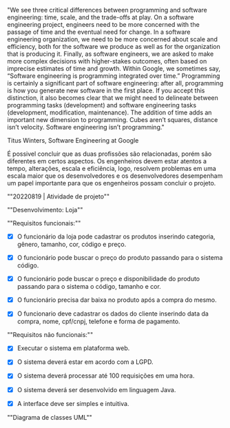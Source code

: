 "We see three critical differences between programming and software engineering: time, scale, and the trade-offs at play. On a software engineering project, engineers need to be more concerned with the passage of time and the eventual need for change. In a software engineering organization, we need to be more concerned about scale and efficiency, both for the software we produce as well as for the organization that is producing it. Finally, as software engineers, we are asked to make more complex decisions with higher-stakes outcomes, often based on imprecise estimates of time and growth. Within Google, we sometimes say, “Software engineering is programming integrated over time.” Programming is certainly a significant part of software engineering: after all, programming is how you generate new software in the first place. If you accept this distinction, it also becomes clear that we might need to delineate between programming tasks (development) and software engineering tasks (development, modification, maintenance). The addition of time adds an important new dimension to programming. Cubes aren’t squares, distance isn’t velocity. Software engineering isn’t programming."

Titus Winters, Software Engineering at Google

É possivel concluir que as duas profissões são relacionadas, porém são diferentes em certos aspectos. Os engenheiros devem estar atentos a tempo, alterações, escala e eficiência, logo, resolvem problemas em uma escala maior que os desenvolvedores e os desenvolvedores desempenham um papel importante para que os engenheiros possam concluir o projeto.


""20220819 | Atividade de projeto""

""Desenvolvimento: Loja""

""Requisitos funcionais:""

- [x] O funcionário da loja pode cadastrar os produtos inserindo categoria, gênero, tamanho, cor, código e preço.

- [x] O funcionário pode buscar o preço do produto passando para o sistema código.

- [x] O funcionário pode buscar o preço e disponibilidade do produto passando para o sistema o código, tamanho e cor.

- [x] O funcionário precisa dar baixa no produto após a compra do mesmo.

- [x] O funcionario deve cadastrar os dados do cliente inserindo data da compra, nome, cpf/cnpj, telefone e forma de pagamento.


""Requisitos não funcionais:""

- [x] Executar o sistema em plataforma web.

- [x] O sistema deverá estar em acordo com a LGPD.

- [x] O sistema deverá processar até 100 requisições em uma hora.

- [x] O sistema deverá ser desenvolvido em linguagem Java.

- [x] A interface deve ser simples e intuitiva.

""Diagrama de classes UML""

